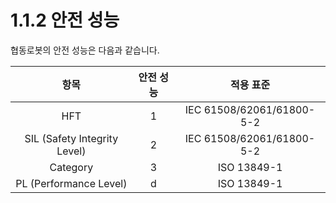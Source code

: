 # 1.1.2 안전 성능

협동로봇의 안전 성능은 다음과 같습니다.

|            **항목**            | **안전 성능** |         **적용 표준**         |
| :--------------------------: | :-------: | :-----------------------: |
|              HFT             |     1     | IEC 61508/62061/61800-5-2 |
| SIL (Safety Integrity Level) |     2     | IEC 61508/62061/61800-5-2 |
|           Category           |     3     |        ISO 13849-1        |
|    PL (Performance Level)    |     d     |        ISO 13849-1        |
